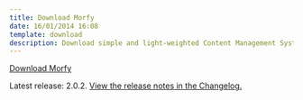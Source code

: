 ```yaml
---
title: Download Morfy
date: 16/01/2014 16:08
template: download
description: Download simple and light-weighted Content Management System written in PHP
---
```


<a href="https://github.com/morfy-cms/morfy/releases/download/v2.0.2/morfy-2.0.2.zip" class="btn btn-black no-margin">Download Morfy</a>  

Latest release: 2.0.2. [View the release notes in the Changelog.](https://github.com/morfy-cms/morfy/blob/master/CHANGELOG.md)

